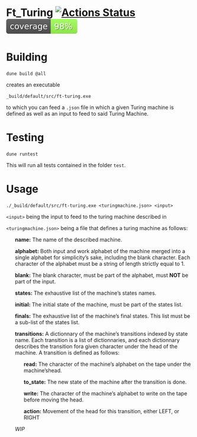 # Ft_Turing [![Actions Status](https://github.com/RadioPotin/ft-turing42/workflows/build/badge.svg)](https://github.com/RadioPotin/ft-turing42/actions) [![coverage percentage](https://raw.githubusercontent.com/RadioPotin/ft-turing42/gh-pages/coverage/badge.svg)](https://RadioPotin.github.io/ft-turing42/coverage/)

# Building
```
dune build @all
```
creates an executable
```
_build/default/src/ft-turing.exe
```
to which you can feed a `.json` file in which a given Turing machine is defined as well as an input to feed to said Turing Machine.

# Testing
```
dune runtest
```
This will run all tests contained in the folder `test`.

# Usage

```
./_build/default/src/ft-turing.exe <turingmachine.json> <input>
```
`<input>` being the input to feed to the turing machine described in

`<turingmachine.json>` being a file that defines a turing machine as follows:

<ol>
  
**name:** The name of the described machine.

**alphabet:** Both input and work alphabet of the machine merged into a single alphabet for simplicity’s sake, including the blank character. Each character of the alphabet must be a string of length strictly equal to 1.

**blank:** The blank character, must be part of the alphabet, must **NOT** be part of the input.

**states:** The exhaustive list of the machine’s states names.

**initial:** The initial state of the machine, must be part of the states list.

**finals:** The exhaustive list of the machine’s final states. This list must be a sub-list of the states list.

**transitions:** A dictionnary of the machine’s transitions indexed by state name. Each transition is a list of dictionnaries, and each dictionnary describes the transition fora given character under the head of the machine. A transition is defined as follows:

<ol>
  
**read:** The character of the machine’s alphabet on the tape under the machine’shead.

**to_state:** The new state of the machine after the transition is done.

**write:** The character of the machine’s alphabet to write on the tape before moving the head.

**action:** Movement of the head for this transition, either LEFT, or RIGHT

</ol>

*WIP*


